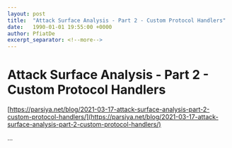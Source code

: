 ```yaml
---
layout: post
title:  "Attack Surface Analysis - Part 2 - Custom Protocol Handlers"
date:   1990-01-01 19:55:00 +0000
author: PfiatDe
excerpt_separator: <!--more-->
---
```


# Attack Surface Analysis - Part 2 - Custom Protocol Handlers
[https://parsiya.net/blog/2021-03-17-attack-surface-analysis-part-2-custom-protocol-handlers/](https://parsiya.net/blog/2021-03-17-attack-surface-analysis-part-2-custom-protocol-handlers/)

...
<!--more-->
